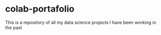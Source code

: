 
# colab-portafolio


This is a repository of all my data science projects I have been working in the past
